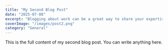 ```yaml
---
title: "My Second Blog Post"
date: "2025-07-08"
excerpt: "Blogging about work can be a great way to share your expertise, build your brand, or even generate income. To create compelling blog content, focus on a specific niche, develop a content strategy, and prioritize high-quality writing. Don't be afraid to share personal experiences and insights, but always be mindful of legal and ethical considerations"
coverImage: "/images/post2.png"
category: "General"
---
```


This is the full content of my second blog post. You can write anything here.
